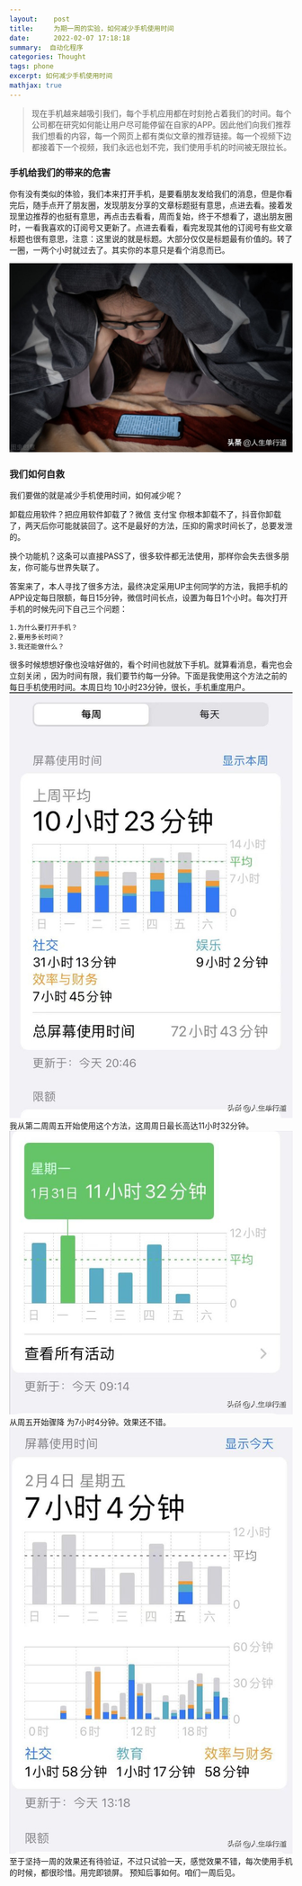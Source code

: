 ```yaml
---
layout:    post
title:     为期一周的实验，如何减少手机使用时间
date:      2022-02-07 17:18:18
summary:  自动化程序
categories: Thought
tags: phone
excerpt: 如何减少手机使用时间
mathjax: true
---
```

> 现在手机越来越吸引我们，每个手机应用都在时刻抢占着我们的时间。每个公司都在研究如何能让用户尽可能停留在自家的APP。因此他们向我们推荐我们想看的内容，每一个网页上都有类似文章的推荐链接。每一个视频下边都接着下一个视频，我们永远也划不完，我们使用手机的时间被无限拉长。

### 手机给我们的带来的危害

你有没有类似的体验，我们本来打开手机，是要看朋友发给我们的消息，但是你看完后，随手点开了朋友圈，发现朋友分享的文章标题挺有意思，点进去看。接着发现里边推荐的也挺有意思，再点击去看看，周而复始，终于不想看了，退出朋友圈时，一看我喜欢的订阅号又更新了。点进去看看，看完发现其他的订阅号有些文章标题也很有意思，注意：这里说的就是标题。大部分仅仅是标题最有价值的。转了一圈，一两个小时就过去了。其实你的本意只是看个消息而已。

![玩手机](/Images/2022/玩手机.jpg)

### 我们如何自救

我们要做的就是减少手机使用时间，如何减少呢？

卸载应用软件？把应用软件卸载了？微信 支付宝 你根本卸载不了，抖音你卸载了，两天后你可能就装回了。这不是最好的方法，压抑的需求时间长了，总要发泄的。

换个功能机？这条可以直接PASS了，很多软件都无法使用，那样你会失去很多朋友，你可能与世界失联了。

答案来了，本人寻找了很多方法，最终决定采用UP主何同学的方法，我把手机的APP设定每日限额，每日15分钟，微信时间长点，设置为每日1个小时。每次打开手机的时候先问下自己三个问题：
```shell
1.为什么要打开手机？
2.要用多长时间？
3.我还能做什么？
```
很多时候想想好像也没啥好做的，看个时间也就放下手机。就算看消息，看完也会立刻关闭 ，因为时间有限，我们要节约每一分钟。下面是我使用这个方法之前的每日手机使用时间。本周日均 10小时23分钟，很长，手机重度用户。
![玩手机](/Images/2022/使用前.png)
我从第二周周五开始使用这个方法，这周周日最长高达11小时32分钟。
![玩手机](/Images/2022/最长.png)
从周五开始骤降 为7小时4分钟。效果还不错。
![玩手机](/Images/2022/当天.png)
至于坚持一周的效果还有待验证，不过只试验一天，感觉效果不错，每次使用手机的时候，都很珍惜。用完即锁屏。
预知后事如何。咱们一周后见。

